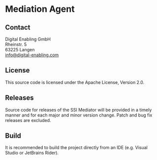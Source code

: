# Mediation Agent

## Contact
Digital Enabling GmbH  
Rheinstr. 5  
63225 Langen  
info@digital-enabling.com

## License

This source code is licensed under the Apache License, Version 2.0.

## Releases

Source code for releases of the SSI Mediator will be provided in a timely manner and for each major and minor version change. Patch and bug fix releases are excluded. 

## Build
It is recommended to build the project directly from an IDE (e.g. Visual Studio or JetBrains Rider).
